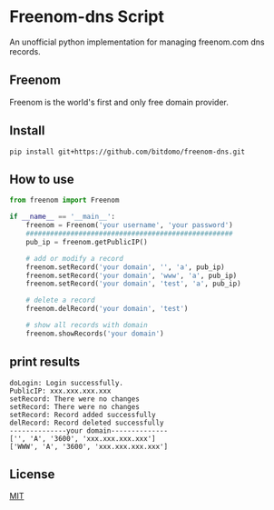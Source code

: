 Freenom-dns Script
========================
An unofficial python implementation for managing freenom.com dns records.

## Freenom
Freenom is the world's first and only free domain provider.
## Install
```
pip install git+https://github.com/bitdomo/freenom-dns.git
```
## How to use
```python
from freenom import Freenom

if __name__ == '__main__':
    freenom = Freenom('your username', 'your password')
    ###################################################
    pub_ip = freenom.getPublicIP()

    # add or modify a record
    freenom.setRecord('your domain', '', 'a', pub_ip)
    freenom.setRecord('your domain', 'www', 'a', pub_ip)
    freenom.setRecord('your domain', 'test', 'a', pub_ip)

    # delete a record
    freenom.delRecord('your domain', 'test')

    # show all records with domain
    freenom.showRecords('your domain')
```
## print results
```
doLogin: Login successfully.
PublicIP: xxx.xxx.xxx.xxx
setRecord: There were no changes
setRecord: There were no changes
setRecord: Record added successfully
delRecord: Record deleted successfully
--------------your domain--------------
['', 'A', '3600', 'xxx.xxx.xxx.xxx']
['WWW', 'A', '3600', 'xxx.xxx.xxx.xxx']
```
## License
[MIT](https://github.com/PunkLee2py/freenom-dns/blob/master/LICENSE)
